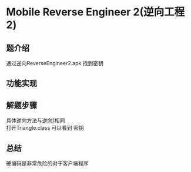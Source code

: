 # Mobile Reverse Engineer 2(逆向工程 2)


## 题介绍
通过逆向ReverseEngineer2.apk 找到密钥 

## 功能实现 


## 解题步骤  

具体逆向方法与[逆向1](Mobile-Reverse-Engineering.md)相同  
打开Triangle.class 可以看到 密钥  

## 总结  

硬编码是非常危险的对于客户端程序 